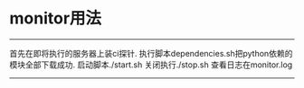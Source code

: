 # monitor用法

-------------
首先在即将执行的服务器上装ci探针.
执行脚本dependencies.sh把python依赖的模块全部下载成功.
启动脚本./start.sh
关闭执行./stop.sh
查看日志在monitor.log

------------

